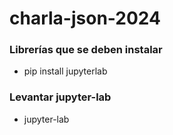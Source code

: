 # charla-json-2024
### Librerías que se deben instalar

* pip install jupyterlab

### Levantar jupyter-lab

* jupyter-lab

